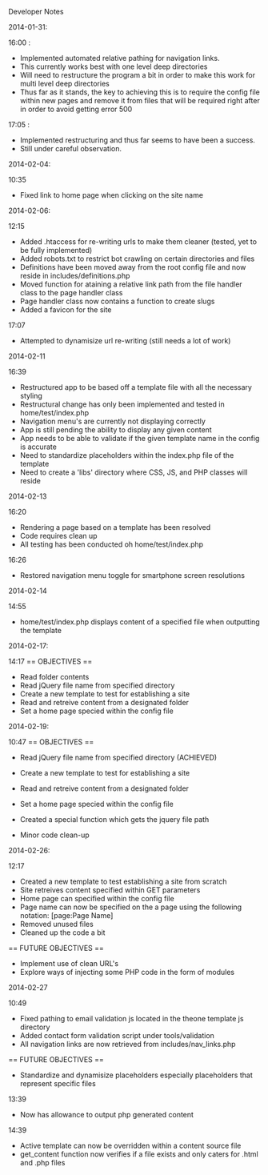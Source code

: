 Developer Notes

2014-01-31:

16:00 :
* Implemented automated relative pathing for navigation links.
* This currently works best with one level deep directories
* Will need to restructure the program a bit in order to make this work for multi level deep directories
* Thus far as it stands, the key to achieving this is to require the config file within new pages and remove it from files that will be required right after in order to avoid getting error 500

17:05 :
* Implemented restructuring and thus far seems to have been a success.
* Still under careful observation.


2014-02-04:

10:35
* Fixed link to home page when clicking on the site name

2014-02-06:

12:15
* Added .htaccess for re-writing urls to make them cleaner (tested, yet to be fully implemented)
* Added robots.txt to restrict bot crawling on certain directories and files
* Definitions have been moved away from the root config file and now reside in includes/definitions.php
* Moved function for ataining a relative link path from the file handler class to the page handler class
* Page handler class now contains a function to create slugs
* Added a favicon for the site

17:07
* Attempted to dynamisize url re-writing (still needs a lot of work)

2014-02-11

16:39
* Restructured app to be based off a template file with all the necessary styling
* Restructural change has only been implemented and tested in home/test/index.php
* Navigation menu's are currently not displaying correctly
* App is still pending the ability to display any given content
* App needs to be able to validate if the given template name in the config is accurate
* Need to standardize placeholders within the index.php file of the template
* Need to create a 'libs' directory where CSS, JS, and PHP classes will reside

2014-02-13

16:20
* Rendering a page based on a template has been resolved
* Code requires clean up
* All testing has been conducted oh home/test/index.php

16:26
* Restored navigation menu toggle for smartphone screen resolutions

2014-02-14

14:55
* home/test/index.php displays content of a specified file when outputting the template

2014-02-17:

14:17
== OBJECTIVES ==
* Read folder contents
* Read jQuery file name from specified directory
* Create a new template to test for establishing a site
* Read and retreive content from a designated folder
* Set a home page specied within the config file


2014-02-19:

10:47
== OBJECTIVES ==
* Read jQuery file name from specified directory (ACHIEVED)
* Create a new template to test for establishing a site
* Read and retreive content from a designated folder
* Set a home page specied within the config file


* Created a special function which gets the jquery file path
* Minor code clean-up

2014-02-26:

12:17
* Created a new template to test establishing a site from scratch
* Site retreives content specified within GET parameters
* Home page can specified within the config file
* Page name can now be specified on the a page using the following notation: [page:Page Name]
* Removed unused files
* Cleaned up the code a bit

== FUTURE OBJECTIVES ==
* Implement use of clean URL's
* Explore ways of injecting some PHP code in the form of modules

2014-02-27

10:49
* Fixed pathing to email validation js located in the theone template js directory
* Added contact form validation script under tools/validation
* All navigation links are now retrieved from includes/nav_links.php

== FUTURE OBJECTIVES ==
* Standardize and dynamisize placeholders especially placeholders that represent specific files

13:39
* Now has allowance to output php generated content

14:39
* Active template can now be overridden within a content source file
* get_content function now verifies if a file exists and only caters for .html and .php files